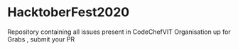 # HacktoberFest2020
Repository containing all issues present in CodeChefVIT Organisation up for Grabs , submit your PR
